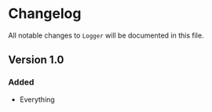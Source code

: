 # Changelog

All notable changes to `Logger` will be documented in this file.

## Version 1.0

### Added
- Everything

